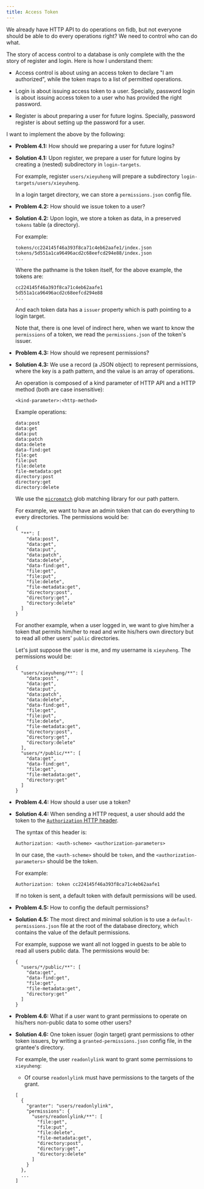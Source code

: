 ```yaml
---
title: Access Token
---
```


We already have HTTP API to do operations on fidb,
but not everyone should be able to do every operations right?
We need to control who can do what.

The story of access control to a database
is only complete with the the story of register and login.
Here is how I understand them:

- Access control is about
  using an access token to declare "I am authorized",
  while the token maps to a list of permitted operations.

- Login is about issuing access token to a user.
  Specially, password login is about issuing access token to a user
  who has provided the right password.

- Register is about preparing a user for future logins.
  Specially, password register is about setting up the password for a user.

I want to implement the above by the following:

- **Problem 4.1:** How should we preparing a user for future logins?

- **Solution 4.1:** Upon register, we prepare a user for future logins by
  creating a (nested) subdirectory in `login-targets`.

  For example, register `users/xieyuheng`
  will prepare a subdirectory `login-targets/users/xieyuheng`.

  In a login target directory, we can store a `permissions.json` config file.

- **Problem 4.2:** How should we issue token to a user?

- **Solution 4.2:** Upon login, we store a token as data,
  in a preserved `tokens` table (a directory).

  For example:

  ```
  tokens/cc224145f46a393f8ca71c4eb62aafe1/index.json
  tokens/5d551a1ca96496acd2c68eefcd294e88/index.json
  ...
  ```

  Where the pathname is the token itself,
  for the above example,
  the tokens are:

  ```
  cc224145f46a393f8ca71c4eb62aafe1
  5d551a1ca96496acd2c68eefcd294e88
  ...
  ```

  And each token data has a `issuer` property
  which is path pointing to a login target.

  Note that, there is one level of indirect here,
  when we want to know the `permissions` of a token,
  we read the `permissions.json` of the token's issuer.

- **Problem 4.3:** How should we represent permissions?

- **Solution 4.3:** We use a record (a JSON object) to represent permissions,
  where the key is a path pattern, and the value is an array of operations.

  An operation is composed of
  a kind parameter of HTTP API
  and a HTTP method
  (both are case insensitive):

  ```
  <kind-parameter>:<http-method>
  ```

  Example operations:

  ```
  data:post
  data:get
  data:put
  data:patch
  data:delete
  data-find:get
  file:get
  file:put
  file:delete
  file-metadata:get
  directory:post
  directory:get
  directory:delete
  ```

  We use the [`micromatch`](https://github.com/micromatch/micromatch)
  glob matching library for our path pattern.

  For example, we want to have an admin token
  that can do everything to every directories.
  The permissions would be:

  ```
  {
    "**": [
      "data:post",
      "data:get",
      "data:put",
      "data:patch",
      "data:delete",
      "data-find:get",
      "file:get",
      "file:put",
      "file:delete",
      "file-metadata:get",
      "directory:post",
      "directory:get",
      "directory:delete"
    ]
  }
  ```

  For another example, when a user logged in,
  we want to give him/her a token
  that permits him/her to read and write his/hers own directory
  but to read all other users' `public` directories.

  Let's just suppose the user is me, and my username is `xieyuheng`.
  The permissions would be:

  ```
  {
    "users/xieyuheng/**": [
      "data:post",
      "data:get",
      "data:put",
      "data:patch",
      "data:delete",
      "data-find:get",
      "file:get",
      "file:put",
      "file:delete",
      "file-metadata:get",
      "directory:post",
      "directory:get",
      "directory:delete"
    ],
    "users/*/public/**": [
      "data:get",
      "data-find:get",
      "file:get",
      "file-metadata:get",
      "directory:get"
    ]
  }
  ```

- **Problem 4.4:** How should a user use a token?

- **Solution 4.4:** When sending a HTTP request,
  a user should add the token to
  the [`Authorization` HTTP header](https://developer.mozilla.org/en-US/docs/Web/HTTP/Headers/Authorization).

  The syntax of this header is:

  ```
  Authorization: <auth-scheme> <authorization-parameters>
  ```

  In our case, the `<auth-scheme>` should be `token`,
  and the `<authorization-parameters>` should be the token.

  For example:

  ```
  Authorization: token cc224145f46a393f8ca71c4eb62aafe1
  ```

  If no token is sent, a default token
  with default permissions will be used.

- **Problem 4.5:** How to config the default permissions?

- **Solution 4.5:** The most direct and minimal solution
  is to use a `default-permissions.json` file
  at the root of the database directory,
  which contains the value of the default permissions.

  For example, suppose we want all not logged in guests
  to be able to read all users public data.
  The permissions would be:

  ```
  {
    "users/*/public/**": [
      "data:get",
      "data-find:get",
      "file:get",
      "file-metadata:get",
      "directory:get"
    ]
  }
  ```

- **Problem 4.6:** What if a user want to grant permissions
  to operate on his/hers non-public data
  to some other users?

- **Solution 4.6:** One token issuer (login target) grant permissions to other token issuers, by writing a `granted-permissions.json` config file,
  in the grantee's directory.

  For example, the user `readonlylink` want to
  grant some permissions to `xieyuheng`:

  - Of course `readonlylink` must have permissions to the targets of the grant.

  ```
  [
    {
      "granter": "users/readonlylink",
      "permissions": {
        "users/readonlylink/**": [
          "file:get",
          "file:put",
          "file:delete",
          "file-metadata:get",
          "directory:post",
          "directory:get",
          "directory:delete"
        ]
      }
    },
    ...
  ]
  ```
